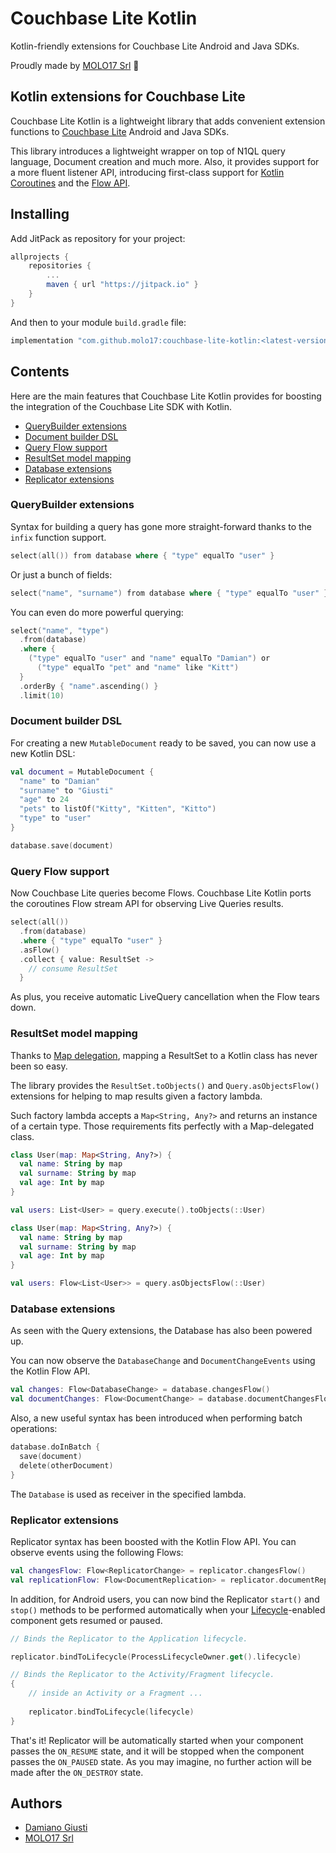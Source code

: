 # Couchbase Lite Kotlin

Kotlin-friendly extensions for Couchbase Lite Android and Java SDKs.

Proudly made by [MOLO17 Srl](https://molo17.com/) 🚀

## Kotlin extensions for Couchbase Lite

Couchbase Lite Kotlin is a lightweight library that adds convenient
extension functions to [Couchbase Lite](https://docs.couchbase.com/couchbase-lite/current/java-android.html)
Android and Java SDKs.

This library introduces a lightweight wrapper on top of N1QL query language,
Document creation and much more. Also, it provides support for a more
fluent listener API, introducing first-class support for
[Kotlin Coroutines](https://kotlinlang.org/docs/reference/coroutines-overview.html) and the
[Flow API](https://kotlinlang.org/docs/reference/coroutines/flow.html).

## Installing

Add JitPack as repository for your project:

```groovy
allprojects {
    repositories {
        ...
        maven { url "https://jitpack.io" }
    }
}
```

And then to your module `build.gradle` file:

```groovy
implementation "com.github.molo17:couchbase-lite-kotlin:<latest-version>"
```

## Contents

Here are the main features that Couchbase Lite Kotlin provides for
boosting the integration of the Couchbase Lite SDK with Kotlin.

- [QueryBuilder extensions](#querybuilder-extensions)
- [Document builder DSL](#document-builder-dsl)
- [Query Flow support](#query-flow-support)
- [ResultSet model mapping](#resultset-model-mapping)
- [Database extensions](#database-extensions)
- [Replicator extensions](#replicator-extensions)

### QueryBuilder extensions

Syntax for building a query has gone more straight-forward thanks to the
`infix` function support.

```kotlin
select(all()) from database where { "type" equalTo "user" }
```

Or just a bunch of fields:

```kotlin
select("name", "surname") from database where { "type" equalTo "user" }
```

You can even do more powerful querying:

```kotlin
select("name", "type")
  .from(database)
  .where { 
    ("type" equalTo "user" and "name" equalTo "Damian") or
      ("type" equalTo "pet" and "name" like "Kitt") 
  }
  .orderBy { "name".ascending() }
  .limit(10)
```

### Document builder DSL

For creating a new `MutableDocument` ready to be saved, you can now use
a new Kotlin DSL:

```kotlin
val document = MutableDocument {
  "name" to "Damian"
  "surname" to "Giusti"
  "age" to 24
  "pets" to listOf("Kitty", "Kitten", "Kitto")
  "type" to "user"
}

database.save(document)
```

### Query Flow support

Now Couchbase Lite queries become Flows. Couchbase Lite Kotlin ports
the coroutines Flow stream API for observing Live Queries results.

```kotlin
select(all())
  .from(database)
  .where { "type" equalTo "user" }
  .asFlow()
  .collect { value: ResultSet -> 
    // consume ResultSet
  }
```

As plus, you receive automatic LiveQuery cancellation when the Flow tears down.

### ResultSet model mapping

Thanks to [Map delegation](https://kotlinlang.org/docs/reference/delegated-properties.html#storing-properties-in-a-map),
mapping a ResultSet to a Kotlin class has never been so easy.

The library provides the `ResultSet.toObjects()` and `Query.asObjectsFlow()`
extensions for helping to map results given a factory lambda.

Such factory lambda accepts a `Map<String, Any?>` and returns an instance
of a certain type. Those requirements fits perfectly with a Map-delegated
class.

```kotlin
class User(map: Map<String, Any?>) {
  val name: String by map
  val surname: String by map
  val age: Int by map
}

val users: List<User> = query.execute().toObjects(::User)
```

```kotlin
class User(map: Map<String, Any?>) {
  val name: String by map
  val surname: String by map
  val age: Int by map
}

val users: Flow<List<User>> = query.asObjectsFlow(::User)
```

### Database extensions

As seen with the Query extensions, the Database has also been powered up.

You can now observe the `DatabaseChange` and `DocumentChangeEvents` using
the Kotlin Flow API.

```kotlin
val changes: Flow<DatabaseChange> = database.changesFlow()
val documentChanges: Flow<DocumentChange> = database.documentChangesFlow(docId)
```

Also, a new useful syntax has been introduced when performing batch operations:

```kotlin
database.doInBatch {
  save(document)
  delete(otherDocument)
}
```

The `Database` is used as receiver in the specified lambda.

### Replicator extensions

Replicator syntax has been boosted with the Kotlin Flow API. You can
observe events using the following Flows:

```kotlin
val changesFlow: Flow<ReplicatorChange> = replicator.changesFlow()
val replicationFlow: Flow<DocumentReplication> = replicator.documentReplicationFlow()
```

In addition, for Android users, you can now bind the Replicator
`start()` and `stop()` methods to be performed automatically when your
[Lifecycle](https://developer.android.com/jetpack/androidx/releases/lifecycle)-enabled
component gets resumed or paused.

```kotlin
// Binds the Replicator to the Application lifecycle.

replicator.bindToLifecycle(ProcessLifecycleOwner.get().lifecycle)
```

```kotlin
// Binds the Replicator to the Activity/Fragment lifecycle.
{
    // inside an Activity or a Fragment ...
    
    replicator.bindToLifecycle(lifecycle)
}
```

That's it! Replicator will be automatically started when your component
passes the `ON_RESUME` state, and it will be stopped when the component
passes the `ON_PAUSED` state. As you may imagine, no further action will
be made after the `ON_DESTROY` state.

## Authors

- [Damiano Giusti](https://github.com/damianogiusti/)
- [MOLO17 Srl](https://molo17.com/)
